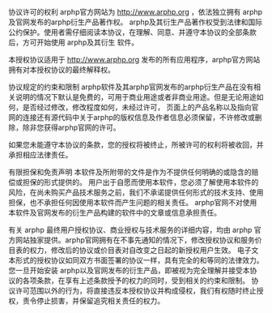 协议许可的权利
arphp官方网站为  http://www.arphp.org ，依法独立拥有 arphp 及官网发布的arphp衍生产品著作权。 arphp及其衍生产品著作权受到法律和国际公约保护。使用者需仔细阅读本协议，在理解、同意、并遵守本协议的全部条款后，方可开始使用 arphp及其衍生 软件。

本授权协议适用于 http://www.arphp.org 发布的所有应用程序，arphp官方网站拥有对本授权协议的最终解释权。

协议规定的约束和限制
arphp软件及其arphp官网发布的arphp衍生产品在没有相关说明的情况下默认是免费的，可用于商业用途或者非商业用途。但是无论用途如何，是否经过修改，修改程度如何，未经过许可， 页面上的产品名称以及指向官网的连接还有源代码中关于arphp的版权信息及作者信息必须保留，不许修改或删除，除非您获得arphp官网的许可。

如果您未能遵守本协议的条款，您的授权将被终止，所被许可的权利将被收回，并承担相应法律责任。

有限担保和免责声明
本软件及所附带的文件是作为不提供任何明确的或隐含的赔偿或担保的形式提供的。 用户出于自愿而使用本软件，您必须了解使用本软件的风险，在尚未购买产品技术服务之前，我们不承诺提供任何形式的技术支持、使用担保，也不承担任何因使用本软件而产生问题的相关责任。 arphp官网不对使用本软件及官网发布的衍生产品构建的软件中的文章或信息承担责任。

有关 arphp 最终用户授权协议、商业授权与技术服务的详细内容，均由 arphp 官方网站独家提供。arphp官网拥有在不事先通知的情况下，修改授权协议和服务价目表的权力，修改后的协议或价目表对自改变之日起的新授权用户生效。 电子文本形式的授权协议如同双方书面签署的协议一样，具有完全的和等同的法律效力。您一旦开始安装 arphp以及官网发布的衍生产品，即被视为完全理解并接受本协议的各项条款，在享有上述条款授予的权力的同时，受到相关的约束和限制。 协议许可范围以外的行为，将直接违反本授权协议并构成侵权，我们有权随时终止授权，责令停止损害，并保留追究相关责任的权力。
